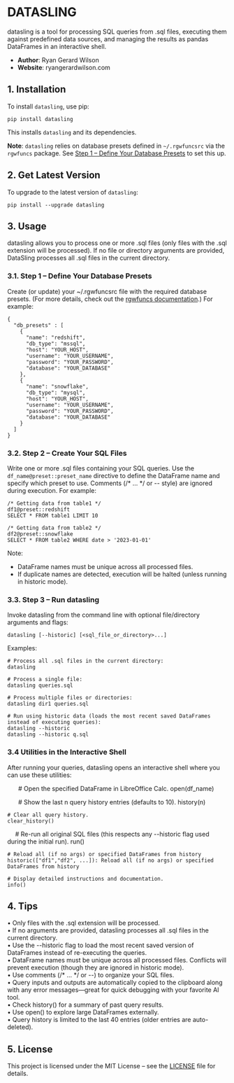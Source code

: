 # DATASLING

datasling is a tool for processing SQL queries from .sql files, executing them against predefined data sources, and managing the results as pandas DataFrames in an interactive shell.

- **Author**: Ryan Gerard Wilson
- **Website**: ryangerardwilson.com

## 1. Installation

To install `datasling`, use pip:

    pip install datasling

This installs `datasling` and its dependencies.

**Note**: `datasling` relies on database presets defined in `~/.rgwfuncsrc` via the `rgwfuncs` package. See [Step 1 – Define Your Database Presets](#31-step-1--define-your-database-presets) to set this up.

## 2. Get Latest Version

To upgrade to the latest version of `datasling`:

    pip install --upgrade datasling

## 3. Usage

datasling allows you to process one or more .sql files (only files with the .sql extension will be processed). If no file or directory arguments are provided, DataSling processes all .sql files in the current directory.

### 3.1. Step 1 – Define Your Database Presets

Create (or update) your ~/.rgwfuncsrc file with the required database presets. (For more details, check out the [rgwfuncs documentation](https://pypi.org/project/rgwfuncs/).) For example:

    {
      "db_presets" : [
        {
          "name": "redshift",
          "db_type": "mssql",
          "host": "YOUR_HOST",
          "username": "YOUR_USERNAME",
          "password": "YOUR_PASSWORD",
          "database": "YOUR_DATABASE"
        },
        {
          "name": "snowflake",
          "db_type": "mysql",
          "host": "YOUR_HOST",
          "username": "YOUR_USERNAME",
          "password": "YOUR_PASSWORD",
          "database": "YOUR_DATABASE"
        }
      ]
    }

### 3.2. Step 2 – Create Your SQL Files

Write one or more .sql files containing your SQL queries. Use the `df_name@preset::preset_name` directive to define the DataFrame name and specify which preset to use. Comments (/* ... */ or -- style) are ignored during execution. For example:

    /* Getting data from table1 */
    df1@preset::redshift
    SELECT * FROM table1 LIMIT 10
  
    /* Getting data from table2 */
    df2@preset::snowflake
    SELECT * FROM table2 WHERE date > '2023-01-01'

Note:
- DataFrame names must be unique across all processed files.  
- If duplicate names are detected, execution will be halted (unless running in historic mode).

### 3.3. Step 3 – Run datasling

Invoke datasling from the command line with optional file/directory arguments and flags:

    datasling [--historic] [<sql_file_or_directory>...]

Examples:

    # Process all .sql files in the current directory:  
    datasling

    # Process a single file:
    datasling queries.sql

    # Process multiple files or directories:
    datasling dir1 queries.sql

    # Run using historic data (loads the most recent saved DataFrames instead of executing queries):
    datasling --historic
    datasling --historic q.sql

### 3.4 Utilities in the Interactive Shell

After running your queries, datasling opens an interactive shell where you can use these utilities:

    # Open the specified DataFrame in LibreOffice Calc.
    open(df_name)

    # Show the last n query history entries (defaults to 10).
    history(n)

    # Clear all query history.
    clear_history()

    # Re-run all original SQL files (this respects any --historic flag used during the initial run).
    run()

    # Reload all (if no args) or specified DataFrames from history
    historic(["df1","df2", ...]): Reload all (if no args) or specified DataFrames from history

    # Display detailed instructions and documentation.
    info()

## 4. Tips

• Only files with the .sql extension will be processed.  
• If no arguments are provided, datasling processes all .sql files in the current directory.  
• Use the --historic flag to load the most recent saved version of DataFrames instead of re-executing the queries.  
• DataFrame names must be unique across all processed files. Conflicts will prevent execution (though they are ignored in historic mode).  
• Use comments (/* ... */ or --) to organize your SQL files.  
• Query inputs and outputs are automatically copied to the clipboard along with any error messages—great for quick debugging with your favorite AI tool.  
• Check history() for a summary of past query results.  
• Use open() to explore large DataFrames externally.  
• Query history is limited to the last 40 entries (older entries are auto-deleted).

## 5. License

This project is licensed under the MIT License – see the [LICENSE](LICENSE) file for details.


